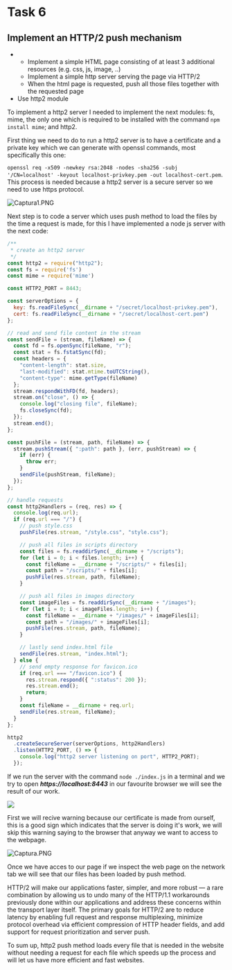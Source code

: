 # Task 6

## Implement an HTTP/2 push mechanism

- - Implement a simple HTML page consisting of at least 3 additional resources (e.g. css, js, image, ..)
  - Implement a simple http server serving the page via HTTP/2
  - When the html page is requested, push all those files together with the requested page
- Use http2 module

To implement a http2 server I needed to implement the next modules: fs, mime, the only one which is required to be installed with the command `npm install mime`; and http2. 

First thing we need to do to run a http2 server is to have a certificate and a private key which we can generate with openssl commands, most specifically this one:

`openssl req -x509 -newkey rsa:2048 -nodes -sha256 -subj '/CN=localhost' -keyout localhost-privkey.pem -out localhost-cert.pem`. This process is needed because a http2 server is a secure server so we need to use https protocol.

![Captura1.PNG](C:\CTU\Summer%20Semester\NIE-AM2%20Middleware%20Architectures%202\Gitlab\casteser\06\screenshots\Captura1.PNG)

Next step is to code a server which uses push method to load the files by the time a request is made, for this I have implemented a node js server with the next code: 

```javascript
/**
 * create an http2 server
 */
const http2 = require("http2");
const fs = require('fs')
const mime = require('mime')

const HTTP2_PORT = 8443;

const serverOptions = {
  key: fs.readFileSync(__dirname + "/secret/localhost-privkey.pem"),
  cert: fs.readFileSync(__dirname + "/secret/localhost-cert.pem")
};

// read and send file content in the stream
const sendFile = (stream, fileName) => {
  const fd = fs.openSync(fileName, "r");
  const stat = fs.fstatSync(fd);
  const headers = {
    "content-length": stat.size,
    "last-modified": stat.mtime.toUTCString(),
    "content-type": mime.getType(fileName)
  };
  stream.respondWithFD(fd, headers);
  stream.on("close", () => {
    console.log("closing file", fileName);
    fs.closeSync(fd);
  });
  stream.end();
};

const pushFile = (stream, path, fileName) => {
  stream.pushStream({ ":path": path }, (err, pushStream) => {
    if (err) {
      throw err;
    }
    sendFile(pushStream, fileName);
  });
};

// handle requests
const http2Handlers = (req, res) => {
  console.log(req.url);
  if (req.url === "/") {
    // push style.css
    pushFile(res.stream, "/style.css", "style.css");

    // push all files in scripts directory
    const files = fs.readdirSync(__dirname + "/scripts");
    for (let i = 0; i < files.length; i++) {
      const fileName = __dirname + "/scripts/" + files[i];
      const path = "/scripts/" + files[i];
      pushFile(res.stream, path, fileName);
    }

    // push all files in images directory
    const imageFiles = fs.readdirSync(__dirname + "/images");
    for (let i = 0; i < imageFiles.length; i++) {
      const fileName = __dirname + "/images/" + imageFiles[i];
      const path = "/images/" + imageFiles[i];
      pushFile(res.stream, path, fileName);
    }

    // lastly send index.html file
    sendFile(res.stream, "index.html");
  } else {
    // send empty response for favicon.ico
    if (req.url === "/favicon.ico") {
      res.stream.respond({ ":status": 200 });
      res.stream.end();
      return;
    }
    const fileName = __dirname + req.url;
    sendFile(res.stream, fileName);
  }
};

http2
  .createSecureServer(serverOptions, http2Handlers)
  .listen(HTTP2_PORT, () => {
    console.log("http2 server listening on port", HTTP2_PORT);
  });
```

If we run the server with the command `node ./index.js` in a terminal and we try to open ***https://localhost:8443*** in our favourite browser we will see the result of our work.

![](C:\Users\scast\AppData\Roaming\marktext\images\2022-04-17-10-34-34-image.png)

First we will recive  warning because our certificate is made from ourself, this is a good sign which indicates that the server is doing it's work, we will skip this warning saying to the browser that anyway we want to access to the webpage.

![Captura.PNG](C:\CTU\Summer%20Semester\NIE-AM2%20Middleware%20Architectures%202\Gitlab\casteser\06\screenshots\Captura.PNG)

Once we have acces to our page if we inspect the web page on the network tab we will see that our files has been loaded by push method.

HTTP/2 will make our applications faster, simpler, and more robust — a rare combination by allowing us to undo many of the HTTP/1.1 workarounds previously done within our applications and address these concerns within the transport layer itself. The primary goals for HTTP/2 are to reduce latency by enabling full request and response multiplexing, minimize protocol overhead via efficient compression of HTTP header fields, and add support for request prioritization and server push.

To sum up, http2 push method loads every file that is needed in the website without needing a request for each file which speeds up the process and will let us have more efficient and fast websites.


